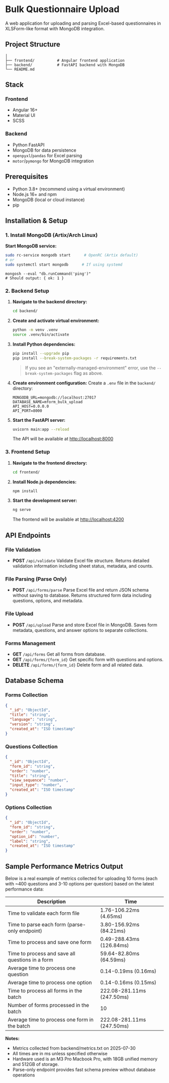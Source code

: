 # Bulk Questionnaire Upload

A web application for uploading and parsing Excel-based questionnaires in XLSForm-like format with MongoDB integration.

## Project Structure

```
│
├── frontend/          # Angular frontend application
├── backend/           # FastAPI backend with MongoDB
└── README.md
```

## Stack

### Frontend

- Angular 16+
- Material UI
- SCSS

### Backend

- Python FastAPI
- MongoDB for data persistence
- `openpyxl`/`pandas` for Excel parsing
- `motor`/`pymongo` for MongoDB integration

## Prerequisites

- Python 3.8+ (recommend using a virtual environment)
- Node.js 16+ and npm
- MongoDB (local or cloud instance)
- pip

## Installation & Setup

### 1. Install MongoDB (Artix/Arch Linux)

**Start MongoDB service:**
```bash
sudo rc-service mongodb start      # OpenRC (Artix default)
# or
sudo systemctl start mongodb      # If using systemd
```

```
mongosh --eval "db.runCommand('ping')"
# Should output: { ok: 1 }
```

### 2. Backend Setup

1. **Navigate to the backend directory:**
   ```bash
   cd backend/
   ```

2. **Create and activate virtual environment:**
   ```bash
   python -m venv .venv
   source .venv/bin/activate
   ```

3. **Install Python dependencies:**
   ```bash
   pip install --upgrade pip
   pip install --break-system-packages -r requirements.txt
   ```
   > If you see an "externally-managed-environment" error, use the `--break-system-packages` flag as above.

4. **Create environment configuration:**
   Create a `.env` file in the `backend/` directory:
   ```
   MONGODB_URL=mongodb://localhost:27017
   DATABASE_NAME=mform_bulk_upload
   API_HOST=0.0.0.0
   API_PORT=8000
   ```

5. **Start the FastAPI server:**
   ```bash
   uvicorn main:app --reload
   ```

   The API will be available at [http://localhost:8000](http://localhost:8000)

### 3. Frontend Setup

1. **Navigate to the frontend directory:**
   ```bash
   cd frontend/
   ```

2. **Install Node.js dependencies:**
   ```bash
   npm install
   ```

3. **Start the development server:**
   ```bash
   ng serve
   ```

   The frontend will be available at [http://localhost:4200](http://localhost:4200)

## API Endpoints

### File Validation
- **POST** `/api/validate`
  Validate Excel file structure.
  Returns detailed validation information including sheet status, metadata, and counts.

### File Parsing (Parse Only)
- **POST** `/api/forms/parse`
  Parse Excel file and return JSON schema without saving to database.
  Returns structured form data including questions, options, and metadata.

### File Upload
- **POST** `/api/upload`
  Parse and store Excel file in MongoDB.
  Saves form metadata, questions, and answer options to separate collections.

### Forms Management
- **GET** `/api/forms`
  Get all forms from database.
- **GET** `/api/forms/{form_id}`
  Get specific form with questions and options.
- **DELETE** `/api/forms/{form_id}`
  Delete form and all related data.

## Database Schema

### Forms Collection
```json
{
  "_id": "ObjectId",
  "title": "string",
  "language": "string",
  "version": "string",
  "created_at": "ISO timestamp"
}
```

### Questions Collection
```json
{
  "_id": "ObjectId",
  "form_id": "string",
  "order": "number",
  "title": "string",
  "view_sequence": "number",
  "input_type": "number",
  "created_at": "ISO timestamp"
}
```

### Options Collection
```json
{
  "_id": "ObjectId",
  "form_id": "string",
  "order": "number",
  "option_id": "number",
  "label": "string",
  "created_at": "ISO timestamp"
}
```

## Sample Performance Metrics Output

Below is a real example of metrics collected for uploading 10 forms (each with ~400 questions and 3-10 options per question) based on the latest performance data:

| Description                                      | Time                       |
| ------------------------------------------------ | -------------------------- |
| Time to validate each form file                  | 1.76-106.22ms (4.65ms)    |
| Time to parse each form (parse-only endpoint)    | 3.80-156.92ms (84.21ms)   |
| Time to process and save one form                | 0.49-288.43ms (126.84ms)  |
| Time to process and save all questions in a form | 59.64-82.80ms (64.59ms)   |
| Average time to process one question             | 0.14-0.19ms (0.16ms)      |
| Average time to process one option               | 0.14-0.16ms (0.15ms)      |
| Time to process all forms in the batch           | 222.08-281.11ms (247.50ms)|
| Number of forms processed in the batch           | 10                         |
| Average time to process one form in the batch    | 222.08-281.11ms (247.50ms)|

**Notes:**

- Metrics collected from backend/metrics.txt on 2025-07-30
- All times are in ms unless specified otherwise
- Hardware used is an M3 Pro Macbook Pro, with 18GB unified memory and 512GB of storage.
- Parse-only endpoint provides fast schema preview without database operations

